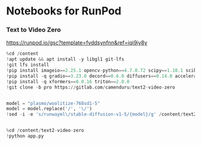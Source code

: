 # Notebooks for RunPod

### Text to Video Zero

https://runpod.io/gsc?template=fvddsynfnn&ref=iqi9iy8y

```py
%cd /content
!apt update && apt install -y libgl1 git-lfs
!git lfs install
!pip install imageio==2.25.1 opencv-python==4.7.0.72 scipy==1.10.1 scikit-image==0.19.3 basicsr==1.4.2
!pip install -q gradio==3.23.0 decord==0.6.0 diffusers==0.14.0 accelerate==0.17.0 safetensors==0.2.7 einops==0.6.0 transformers==4.26.0
!pip install -q xformers==0.0.16 triton==2.0.0
!git clone -b pro https://gitlab.com/camenduru/text2-video-zero


model = "plasmo/woolitize-768sd1-5"
model = model.replace('/', '\/')
!sed -i -e 's/runwayml\/stable-diffusion-v1-5/{model}/g' /content/text2-video-zero/model.py 


%cd /content/text2-video-zero
!python app.py
```
